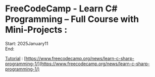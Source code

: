# FreeCodeCamp - Learn C# Programming – Full Course with Mini-Projects :
Start: 2025January11</br>
End: </br>

[Tutorial](https://www.youtube.com/watch?v=YrtFtdTTfv0) : [https://www.freecodecamp.org/news/learn-c-sharp-programming-1/](https://www.freecodecamp.org/news/learn-c-sharp-programming-1/)
